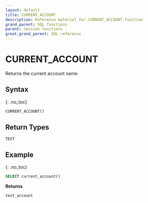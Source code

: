 ```yaml
---
layout: default
title: CURRENT_ACCOUNT
description: Reference material for CURRENT_ACCOUNT function
grand_parent: SQL functions
parent: Session functions
great_grand_parent: SQL reference
---
```


# CURRENT_ACCOUNT

Returns the current account name

## Syntax
{: .no_toc}

```sql
CURRENT_ACCOUNT()
```

## Return Types
`TEXT`

## Example
{: .no_toc}

```sql
SELECT current_account()
```

**Returns**

`test_account`